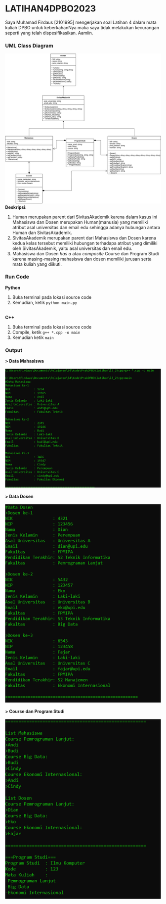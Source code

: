 # LATIHAN4DPBO2023
Saya Muhamad Firdaus [2101995] mengerjakan soal Latihan 4 dalam mata kuliah DPBO untuk keberkahanNya maka 
saya tidak melakukan kecurangan seperti yang telah dispesifikasikan. Aamiin.

### UML Class Diagram
![alt text](https://raw.githubusercontent.com/dauspairet/LATIHAN4DPBO2023/main/UML.png)
<br><b>Deskripsi:</b><br>
1. Human merupakan parent dari SivitasAkademik karena dalam kasus ini Mahasiswa dan Dosen merupakan Human(manusia) yang memiliki atribut asal universitas dan email edu sehingga adanya hubungan antara Human dan SivitasAkademik.
2. SivitasAkademik merupakan parent dari Mahasiswa dan Dosen karena kedua kelas tersebut memiliki hubungan terhadapa atribut yang dimiliki oleh SivitasAkademik, yaitu asal universitas dan email edu.
3. Mahasiswa dan Dosen <i>has a</i> atau <i>composite</i> Course dan Program Studi karena masing-masing mahasiswa dan dosen memiliki jurusan serta mata kuliah yang diikuti.

### Run Code
<b>Python</b><br>
1. Buka terminal pada lokasi source code
2. Kemudian, ketik `python main.py`

<br><b>C++</b><br>
1. Buka terminal pada lokasi source code
2. Compile, ketik `g++ *.cpp -o main`
3. Kemudian ketik `main`

### Output
<b> > Data Mahasiswa</b><br><br>
![alt text](https://github.com/dauspairet/LATIHAN4DPBO2023/blob/main/cpp/screenshot/cpp1.png)
<br><br><b> > Data Dosen</b><br><br>
![alt text](https://github.com/dauspairet/LATIHAN4DPBO2023/blob/main/cpp/screenshot/cpp2.png)
<br><br><b> > Course dan Program Studi</b><br><br>
![alt text](https://github.com/dauspairet/LATIHAN4DPBO2023/blob/main/cpp/screenshot/cpp3.png)
